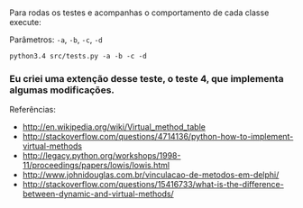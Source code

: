 ### 

Para rodas os testes e acompanhas o comportamento de cada classe execute:

Parâmetros: `-a`, `-b`, `-c`, `-d`

```
python3.4 src/tests.py -a -b -c -d
```

###

### Eu criei uma extenção desse teste, o teste 4, que implementa algumas modificações.


Referências:
* http://en.wikipedia.org/wiki/Virtual_method_table
* http://stackoverflow.com/questions/4714136/python-how-to-implement-virtual-methods
* http://legacy.python.org/workshops/1998-11/proceedings/papers/lowis/lowis.html
* http://www.johnidouglas.com.br/vinculacao-de-metodos-em-delphi/
* http://stackoverflow.com/questions/15416733/what-is-the-difference-between-dynamic-and-virtual-methods/
